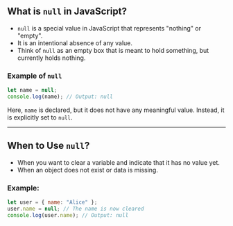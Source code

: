 ## What is `null` in JavaScript?

- `null` is a special value in JavaScript that represents "nothing" or "empty".
- It is an intentional absence of any value.
- Think of `null` as an empty box that is meant to hold something, but currently holds nothing.

### Example of `null`

```javascript
let name = null;
console.log(name); // Output: null
```

Here, `name` is declared, but it does not have any meaningful value. Instead, it is explicitly set to `null`.

---

## When to Use `null`?

- When you want to clear a variable and indicate that it has no value yet.
- When an object does not exist or data is missing.

### Example:

```javascript
let user = { name: "Alice" };
user.name = null; // The name is now cleared
console.log(user.name); // Output: null
